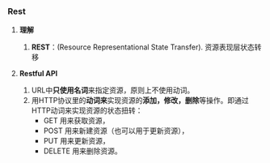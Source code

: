 ### Rest
1. **理解**
	1. **REST**：(Resource Representational State Transfer). 资源表现层状态转移
	
2. **Restful API**
	1. URL中**只使用名词**来指定资源，原则上不使用动词。
	2. 用HTTP协议里的**动词来**实现资源的**添加，修改，删除**等操作。即通过HTTP动词来实现资源的状态扭转：
		* GET 用来获取资源，
		* POST 用来新建资源（也可以用于更新资源），
		* PUT 用来更新资源，
		* DELETE 用来删除资源。
	
